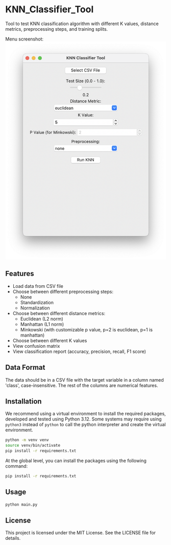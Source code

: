 # KNN_Classifier_Tool

Tool to test KNN classification algorithm with different K values, distance metrics, preprocessing steps, and training splits.

Menu screenshot:
![Menu Screenshot](./images/menu.png)

## Features

- Load data from CSV file
- Choose between different preprocessing steps:
  - None
  - Standardization
  - Normalization
- Choose between different distance metrics:
  - Euclidean (L2 norm)
  - Manhattan (L1 norm)
  - Minkowski (with customizable p value, p=2 is euclidean, p=1 is manhattan)
- Choose between different K values
- View confusion matrix
- View classification report (accuracy, precision, recall, F1 score)

## Data Format

The data should be in a CSV file with the target variable in a column named 'class', case-insensitive. The rest of the columns are numerical features.

## Installation

We recommend using a virtual environment to install the required packages, developed and tested using Python 3.12. Some systems may require using `python3` instead of `python` to call the python interpreter and create the virtual environment.  

```bash
python -m venv venv
source venv/bin/activate
pip install -r requirements.txt
```

At the global level, you can install the packages using the following command:

```bash
pip install -r requirements.txt
```

## Usage

```bash
python main.py
```

## License

This project is licensed under the MIT License. See the LICENSE file for details.
